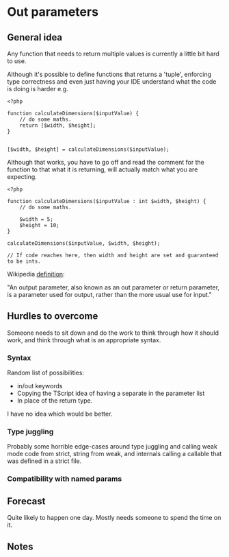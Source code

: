 # Out parameters 

## General idea


Any function that needs to return multiple values is currently a little bit hard to use.

Although it's possible to define functions that returns a 'tuple', enforcing type correctness and even just having your IDE understand what the code is doing is harder e.g. 

```
<?php

function calculateDimensions($inputValue) {
    // do some maths.
    return [$width, $height];
}


[$width, $height] = calculateDimensions($inputValue);

```

Although that works, you have to go off and read the comment for the function to that what it is returning, will actually match what you are expecting.


```
<?php

function calculateDimensions($inputValue : int $width, $height) {
    // do some maths.
    
    $width = 5;
    $height = 10;
}

calculateDimensions($inputValue, $width, $height);

// If code reaches here, then width and height are set and guaranteed to be ints.

```

Wikipedia [definition](https://en.wikipedia.org/wiki/Parameter_(computer_programming)#Output_parameters):

"An output parameter, also known as an out parameter or return parameter, is a parameter used for output, rather than the more usual use for input." 


## Hurdles to overcome

Someone needs to sit down and do the work to think through how it should work, and think through what is an appropriate syntax.


### Syntax 

Random list of possibilities:

* in/out keywords
* Copying the TScript idea of having a separate in the parameter list
* In place of the return type.

I have no idea which would be better.

### Type juggling

Probably some horrible edge-cases around type juggling and calling weak mode code from strict, string from weak, and internals calling a callable that was defined in a strict file. 

### Compatibility with named params

## Forecast

Quite likely to happen one day. Mostly needs someone to spend the time on it.


## Notes



